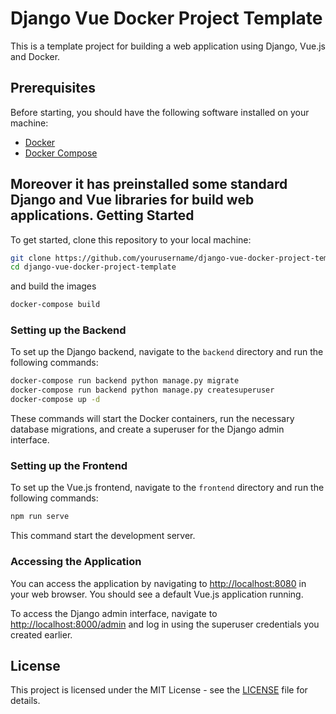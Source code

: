 Django Vue Docker Project Template
==================================

This is a template project for building a web application using Django, Vue.js and Docker.

Prerequisites
-------------

Before starting, you should have the following software installed on your machine:

*   [Docker](https://www.docker.com/)
*   [Docker Compose](https://docs.docker.com/compose/)

Moreover it has preinstalled some standard Django and Vue libraries for build web applications.
Getting Started
---------------

To get started, clone this repository to your local machine:
```bash
git clone https://github.com/yourusername/django-vue-docker-project-template.git 
cd django-vue-docker-project-template
```
and build the images
```bash
docker-compose build
```

### Setting up the Backend

To set up the Django backend, navigate to the `backend` directory and run the following commands:

```bash
docker-compose run backend python manage.py migrate 
docker-compose run backend python manage.py createsuperuser
docker-compose up -d 
```

These commands will start the Docker containers, run the necessary database migrations, and create a superuser for the Django admin interface.

### Setting up the Frontend

To set up the Vue.js frontend, navigate to the `frontend` directory and run the following commands:

```bash
npm run serve
```

This command start the development server.

### Accessing the Application

You can access the application by navigating to [http://localhost:8080](http://localhost:8080) in your web browser. You should see a default Vue.js application running.

To access the Django admin interface, navigate to [http://localhost:8000/admin](http://localhost:8000/admin) and log in using the superuser credentials you created earlier.

License
-------

This project is licensed under the MIT License - see the [LICENSE](LICENCE) file for details.
